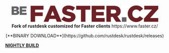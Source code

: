 <p align="center">
  <img src="res/logo-header.svg" alt="FasterRustDesk - remote desktop for Faster clients"><br>
  <b>Fork of rustdesk customized for Faster clients</b>
  https://www.faster.cz/
</p>

<p align="center">
[**BINARY DOWNLOAD**](https://github.com/rustdesk/rustdesk/releases)

[**NIGHTLY BUILD**](https://github.com/rustdesk/rustdesk/releases/tag/nightly)
</p>
